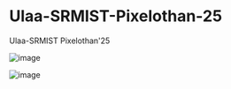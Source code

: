 # Ulaa-SRMIST-Pixelothan-25
Ulaa-SRMIST Pixelothan'25

![image](https://github.com/user-attachments/assets/1bc8dbb7-7084-47ab-aecd-b0f4cea25166)




![image](https://github.com/user-attachments/assets/2c6275af-83a0-46c7-aa52-08320cb61175)
